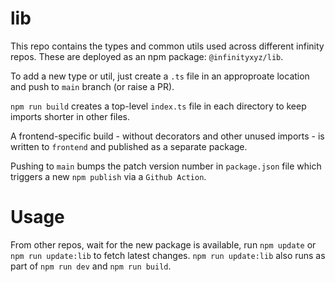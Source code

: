 # lib

This repo contains the types and common utils used across different infinity repos. These are deployed as an npm package: `@infinityxyz/lib`.

To add a new type or util, just create a `.ts` file in an approproate location and push to `main` branch (or raise a PR).

`npm run build` creates a top-level `index.ts` file in each directory to keep imports shorter in other files.

A frontend-specific build - without decorators and other unused imports - is written to `frontend` and published as a separate package.

Pushing to `main` bumps the patch version number in `package.json` file which triggers a new `npm publish` via a `Github Action`.

# Usage

From other repos, wait for the new package is available, run `npm update` or `npm run update:lib` to fetch latest changes. `npm run update:lib` also runs as part of `npm run dev` and `npm run build`.
